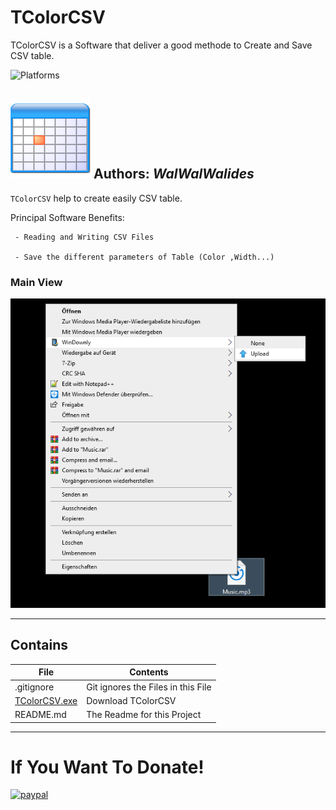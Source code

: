 # TColorCSV 
TColorCSV is a Software that deliver a good methode to Create and Save CSV table.

![Platforms](https://img.shields.io/badge/Supported%20platforms-Win32%20and%20Win64-red.svg)


![](TColorCSV.png)
**Authors:**  *WalWalWalides*
------

`TColorCSV` help to create easily CSV table.


Principal Software Benefits:

     - Reading and Writing CSV Files
     
     - Save the different parameters of Table (Color ,Width...)


### Main View
![](Img/MainView.png)



------

## Contains

| File | Contents | 
| --- | --- |
| .gitignore | Git ignores the Files in this File |
|[TColorCSV.exe](https://github.com/walwalwalides/TColorCSV/releases/download/TColorCSV/TColorCSV__Setup.exe)| Download TColorCSV
| README.md | The Readme for this Project|

------

# If You Want To Donate!

[![paypal](https://www.paypalobjects.com/en_US/i/btn/btn_donateCC_LG.gif)](https://www.paypal.com/cgi-bin/webscr?cmd=_s-xclick&hosted_button_id=Y79F36A9BGLHS&source=url)
